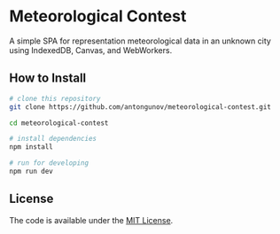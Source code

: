 # Meteorological Contest

A simple SPA for representation meteorological data in an unknown city using IndexedDB, Canvas, and WebWorkers.

## How to Install

```bash
# clone this repository
git clone https://github.com/antongunov/meteorological-contest.git

cd meteorological-contest

# install dependencies
npm install

# run for developing
npm run dev
```

## License

The code is available under the [MIT License](LICENSE).
